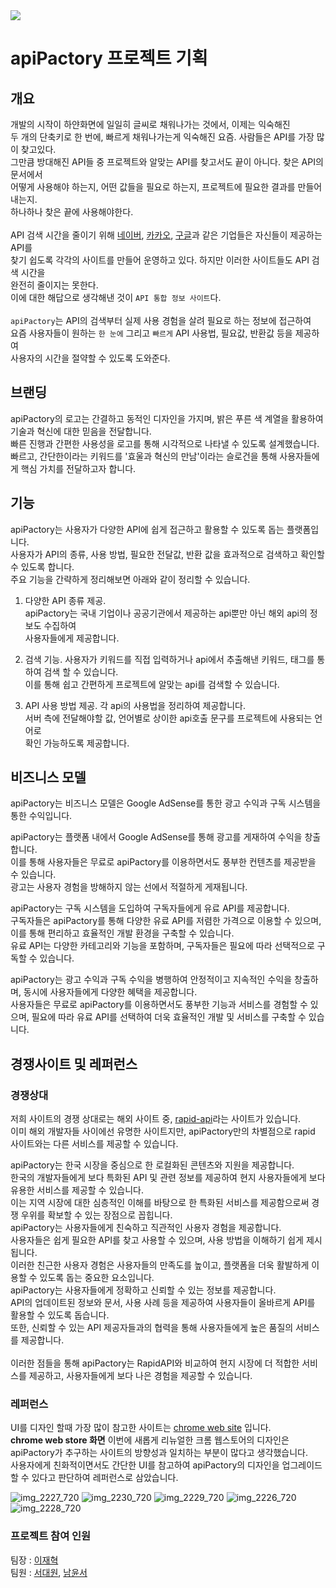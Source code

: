 <img src="https://capsule-render.vercel.app/api?type=waving&color=auto&height=300&section=header&text=apiPactory&fontSize=85" />

# apiPactory 프로젝트 기획
## 개요
개발의 시작이 하얀화면에 일일히 글씨로 채워나가는 것에서, 이제는 익숙해진   
두 개의 단축키로 한 번에, 빠르게 채워나가는게 익숙해진 요즘. 사람들은 API를 가장 많이 찾고있다.   
그만큼 방대해진 API들 중 프로젝트와 알맞는 API를 찾고서도 끝이 아니다. 찾은 API의 문서에서   
어떻게 사용해야 하는지, 어떤 값들을 필요로 하는지, 프로젝트에 필요한 결과를 만들어 내는지.   
하나하나 찾은 끝에 사용해야한다.   
<br/>
API 검색 시간을 줄이기 위해 [네이버](https://developers.naver.com/main/), [카카오](https://developers.kakao.com/), [구글](https://console.cloud.google.com/marketplace?hl=ko)과 같은 기업들은 자신들이 제공하는 API를   
찾기 쉽도록 각각의 사이트를 만들어 운영하고 있다. 하지만 이러한 사이트들도 API 검색 시간을   
완전히 줄이지는 못한다.   
이에 대한 해답으로 생각해낸 것이 `API 통합 정보 사이트`다.   
<br/>
`apiPactory`는 API의 검색부터 실제 사용 경험을 살려 필요로 하는 정보에 접근하여   
요즘 사용자들이 원하는 `한 눈에` 그리고 `빠르게` API 사용법, 필요값, 반환값 등을 제공하여   
사용자의 시간을 절약할 수 있도록 도와준다.

## 브랜딩
apiPactory의 로고는 간결하고 동적인 디자인을 가지며, 밝은 푸른 색 계열을 활용하여 기술과 혁신에 대한 믿음을 전달합니다.   
빠른 진행과 간편한 사용성을 로고를 통해 시각적으로 나타낼 수 있도록 설계했습니다.   
빠르고, 간단한이라는 키워드를 '효울과 혁신의 만남'이라는 슬로건을 통해 사용자들에게 핵심 가치를 전달하고자 합니다.

## 기능
apiPactory는 사용자가 다양한 API에 쉽게 접근하고 활용할 수 있도록 돕는 플랫폼입니다.   
사용자가 API의 종류, 사용 방법, 필요한 전달값, 반환 값을 효과적으로 검색하고 확인할 수 있도록 합니다.   
주요 기능을 간략하게 정리해보면 아래와 같이 정리할 수 있습니다.     

1. 다양한 API 종류 제공.  
   apiPactory는 국내 기업이나 공공기관에서 제공하는 api뿐만 아닌 해외 api의 정보도 수집하여   
   사용자들에게 제공합니다.   

1. 검색 기능.
   사용자가 키워드를 직접 입력하거나 api에서 추출해낸 키워드, 태그를 통하여 검색 할 수 있습니다.   
   이를 통해 쉽고 간편하게 프로젝트에 알맞는 api를 검색할 수 있습니다.

1. API 사용 방법 제공.
   각 api의 사용법을 정리하여 제공합니다.   
   서버 측에 전달해야할 값, 언어별로 상이한 api호출 문구를 프로젝트에 사용되는 언어로   
   확인 가능하도록 제공합니다.   

## 비즈니스 모델

apiPactory는 비즈니스 모델은 Google AdSense를 통한 광고 수익과 구독 시스템을 통한 수익입니다.   

apiPactory는 플랫폼 내에서 Google AdSense를 통해 광고를 게재하여 수익을 창출합니다.   
이를 통해 사용자들은 무료로 apiPactory를 이용하면서도 풍부한 컨텐츠를 제공받을 수 있습니다.   
광고는 사용자 경험을 방해하지 않는 선에서 적절하게 게재됩니다.   

apiPactory는 구독 시스템을 도입하여 구독자들에게 유료 API를 제공합니다.   
구독자들은 apiPactory를 통해 다양한 유료 API를 저렴한 가격으로 이용할 수 있으며, 이를 통해 편리하고 효율적인 개발 환경을 구축할 수 있습니다.   
유료 API는 다양한 카테고리와 기능을 포함하며, 구독자들은 필요에 따라 선택적으로 구독할 수 있습니다.   

apiPactory는 광고 수익과 구독 수익을 병행하여 안정적이고 지속적인 수익을 창출하며, 동시에 사용자들에게 다양한 혜택을 제공합니다.   
사용자들은 무료로 apiPactory를 이용하면서도 풍부한 기능과 서비스를 경험할 수 있으며, 필요에 따라 유료 API를 선택하여 더욱 효율적인 개발 및 서비스를 구축할 수 있습니다.  

## 경쟁사이트 및 레퍼런스
### 경쟁상대

저희 사이트의 경쟁 상대로는 해외 사이트 중, [rapid-api](https://rapidapi.com/hub)라는 사이트가 있습니다.   
이미 해외 개발자들 사이에선 유명한 사이트지만, apiPactory만의 차별점으로 rapid 사이트와는 다른 서비스를 제공할 수 있습니다.

apiPactory는 한국 시장을 중심으로 한 로컬화된 콘텐츠와 지원을 제공합니다.   
한국의 개발자들에게 보다 특화된 API 및 관련 정보를 제공하여 현지 사용자들에게 보다 유용한 서비스를 제공할 수 있습니다.   
이는 지역 시장에 대한 심층적인 이해를 바탕으로 한 특화된 서비스를 제공함으로써 경쟁 우위를 확보할 수 있는 장점으로 꼽힙니다.
<br/>
apiPactory는 사용자들에게 친숙하고 직관적인 사용자 경험을 제공합니다.   
사용자들은 쉽게 필요한 API를 찾고 사용할 수 있으며, 사용 방법을 이해하기 쉽게 제시됩니다.   
이러한 친근한 사용자 경험은 사용자들의 만족도를 높이고, 플랫폼을 더욱 활발하게 이용할 수 있도록 돕는 중요한 요소입니다.
<br/>
apiPactory는 사용자들에게 정확하고 신뢰할 수 있는 정보를 제공합니다.   
API의 업데이트된 정보와 문서, 사용 사례 등을 제공하여 사용자들이 올바르게 API를 활용할 수 있도록 돕습니다.   
또한, 신뢰할 수 있는 API 제공자들과의 협력을 통해 사용자들에게 높은 품질의 서비스를 제공합니다.   
<br/>
이러한 점들을 통해 apiPactory는 RapidAPI와 비교하여 현지 시장에 더 적합한 서비스를 제공하고, 사용자들에게 보다 나은 경험을 제공할 수 있습니다.   

### 레퍼런스
UI를 디자인 할때 가장 많이 참고한 사이트는 [chrome web site](https://chromewebstore.google.com/) 입니다.   
__chrome web store 화면__
이번에 새롭게 리뉴얼한 크롬 웹스토어의 디자인은 apiPactory가 추구하는 사이트의 방향성과 일치하는 부분이 많다고 생각했습니다.   
사용자에게 친화적이면서도 간단한 UI를 참고하여 apiPactory의 디자인을 업그레이드할 수 있다고 판단하여 레퍼런스로 삼았습니다.   

![img_2227_720](https://github.com/skadbstj12/class2024/assets/163810643/0b4a43a4-0a10-4372-a9c9-0c05aaa98f96)
![img_2230_720](https://github.com/skadbstj12/class2024/assets/163810643/cef28229-d4c7-4786-85cc-cd1c366589db)
![img_2229_720](https://github.com/skadbstj12/class2024/assets/163810643/be22279a-f1b2-46e3-a13e-7e871ae23ace)
![img_2226_720](https://github.com/skadbstj12/class2024/assets/163810643/ec443c1e-2168-4465-92c2-99db6a967ceb)
![img_2228_720](https://github.com/skadbstj12/class2024/assets/163810643/28019bf6-c27e-4715-8798-c2f89ea1d81f)   



### 프로젝트 참여 인원
팀장 : [이재혁](https://github.com/jaehyuk-lee-0712)   
팀원 : [서대원](https://github.com/seodaewon1), [남윤서](https://github.com/skadbstj12)
